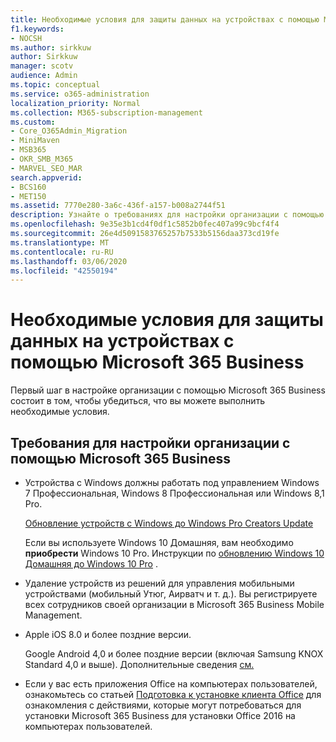 ```yaml
---
title: Необходимые условия для защиты данных на устройствах с помощью Microsoft 365 Business
f1.keywords:
- NOCSH
ms.author: sirkkuw
author: Sirkkuw
manager: scotv
audience: Admin
ms.topic: conceptual
ms.service: o365-administration
localization_priority: Normal
ms.collection: M365-subscription-management
ms.custom:
- Core_O365Admin_Migration
- MiniMaven
- MSB365
- OKR_SMB_M365
- MARVEL_SEO_MAR
search.appverid:
- BCS160
- MET150
ms.assetid: 7770e280-3a6c-436f-a157-b008a2744f51
description: Узнайте о требованиях для настройки организации с помощью Microsoft 365 Business и защиты рабочих данных на устройствах пользователей.
ms.openlocfilehash: 9e35e3b1cd4f0df1c5852b0fec407a99c9bcf4f4
ms.sourcegitcommit: 26e4d5091583765257b7533b5156daa373cd19fe
ms.translationtype: MT
ms.contentlocale: ru-RU
ms.lasthandoff: 03/06/2020
ms.locfileid: "42550194"
---
```

# <a name="prerequisites-for-protecting-data-on-devices-with-microsoft-365-business"></a>Необходимые условия для защиты данных на устройствах с помощью Microsoft 365 Business

Первый шаг в настройке организации с помощью Microsoft 365 Business состоит в том, чтобы убедиться, что вы можете выполнить необходимые условия.
  
## <a name="requirements-for-setting-up-your-organization-with-microsoft-365-business"></a>Требования для настройки организации с помощью Microsoft 365 Business

- Устройства с Windows должны работать под управлением Windows 7 Профессиональная, Windows 8 Профессиональная или Windows 8,1 Pro.
    
    [Обновление устройств с Windows до Windows Pro Creators Update](upgrade-to-windows-pro-creators-update.md)
    
    Если вы используете Windows 10 Домашняя, вам необходимо **приобрести** Windows 10 Pro. Инструкции по [обновлению Windows 10 Домашняя до Windows 10 Pro](https://support.office.com/article/0aee10c1-4d34-43ee-a325-579c6c2df90e?ui=en-US&rs=en-US&ad=US) . 
    
- Удаление устройств из решений для управления мобильными устройствами (мобильный Утюг, Аирватч и т. д.). Вы регистрируете всех сотрудников своей организации в Microsoft 365 Business Mobile Management.
    
- Apple iOS 8.0 и более поздние версии.
    
    Google Android 4,0 и более поздние версии (включая Samsung KNOX Standard 4,0 и выше). Дополнительные сведения [см.](https://go.microsoft.com/fwlink/p/?linkid=852307)
    
- Если у вас есть приложения Office на компьютерах пользователей, ознакомьтесь со статьей [Подготовка к установке клиента Office](prepare-for-office-client-deployment.md) для ознакомления с действиями, которые могут потребоваться для установки Microsoft 365 Business для установки Office 2016 на компьютерах пользователей. 
